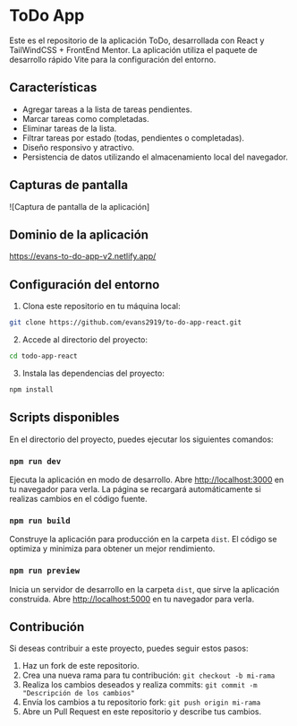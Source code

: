 # ToDo App

Este es el repositorio de la aplicación ToDo, desarrollada con React y TailWindCSS + FrontEnd Mentor. La aplicación utiliza el paquete de desarrollo rápido Vite para la configuración del entorno.

## Características

- Agregar tareas a la lista de tareas pendientes.
- Marcar tareas como completadas.
- Eliminar tareas de la lista.
- Filtrar tareas por estado (todas, pendientes o completadas).
- Diseño responsivo y atractivo.
- Persistencia de datos utilizando el almacenamiento local del navegador.

## Capturas de pantalla

![Captura de pantalla de la aplicación]

## Dominio de la aplicación

https://evans-to-do-app-v2.netlify.app/

## Configuración del entorno

1. Clona este repositorio en tu máquina local:

```bash
git clone https://github.com/evans2919/to-do-app-react.git
```

2. Accede al directorio del proyecto:

```bash
cd todo-app-react
```

3. Instala las dependencias del proyecto:

```bash
npm install
```

## Scripts disponibles

En el directorio del proyecto, puedes ejecutar los siguientes comandos:

### `npm run dev`

Ejecuta la aplicación en modo de desarrollo. Abre [http://localhost:3000](http://localhost:3000) en tu navegador para verla. La página se recargará automáticamente si realizas cambios en el código fuente.

### `npm run build`

Construye la aplicación para producción en la carpeta `dist`. El código se optimiza y minimiza para obtener un mejor rendimiento.

### `npm run preview`

Inicia un servidor de desarrollo en la carpeta `dist`, que sirve la aplicación construida. Abre [http://localhost:5000](http://localhost:5000) en tu navegador para verla.

## Contribución

Si deseas contribuir a este proyecto, puedes seguir estos pasos:

1. Haz un fork de este repositorio.
2. Crea una nueva rama para tu contribución: `git checkout -b mi-rama`
3. Realiza los cambios deseados y realiza commits: `git commit -m "Descripción de los cambios"`
4. Envía los cambios a tu repositorio fork: `git push origin mi-rama`
5. Abre un Pull Request en este repositorio y describe tus cambios.